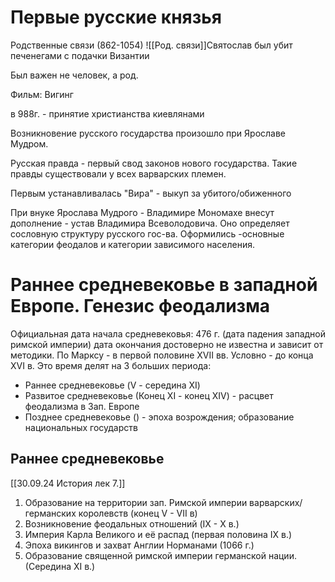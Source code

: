 # Первые русские князья

Родственные связи (862-1054)
![[Род. связи]]Святослав был убит печенегами с подачки Византии

Был важен не человек, а род.

Фильм: Вигинг

в 988г. - принятие христианства киевлянами

Возникновение русского государства произошло при Ярославе Мудром.

Русская правда - первый свод законов нового государства. Такие правды существовали у всех варварских племен.

Первым устанавливалась "Вира" - выкуп за убитого/обиженного

При внуке Ярослава Мудрого - Владимире Мономахе внесут дополнение - устав Владимира Всеволодовича. Оно определяет сословную структуру русского гос-ва. Оформились -основные категории феодалов и категории зависимого населения.

# Раннее средневековье в западной Европе. Генезис феодализма

Официальная дата начала средневековья: 476 г. (дата падения западной римской империи) дата окончания достоверно не известна и зависит от методики. По Марксу - в первой половине XVII вв. Условно - до конца XVI в. 
Это время делят на 3 больших периода:
- Раннее средневековье (V - середина XI)
- Развитое средневековье (Конец XI - конец XIV) - расцвет феодализма в Зап. Европе
- Позднее средневековье () - эпоха возрождения; образование национальных государств

## Раннее средневековье

[[30.09.24 История лек 7.]]
1. Образование на территории зап. Римской империи варварских/германских королевств (конец V - VII в)
2. Возникновение феодальных отношений (IX - X в.)
3. Империя Карла Великого и её распад (первая половина IX в.)
4. Эпоха викингов и захват Англии Норманами (1066 г.)
5. Образование священной римской империи германской нации. (Середина XI в.)


